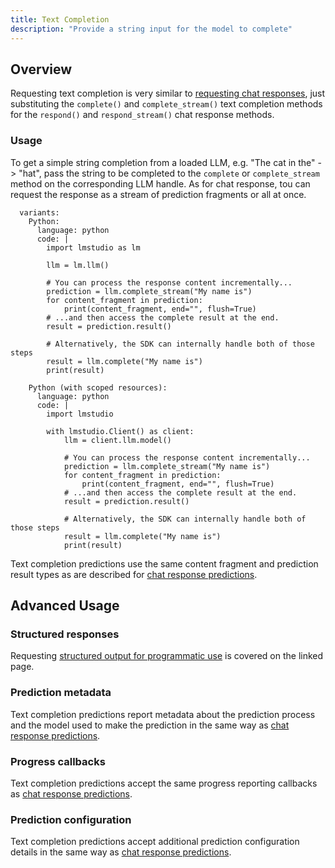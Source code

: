 ```yaml
---
title: Text Completion
description: "Provide a string input for the model to complete"
---
```


## Overview

Requesting text completion is very similar to 
[requesting chat responses](/docs/sdk/python/chat-completion), just
substituting the `complete()` and `complete_stream()` text completion
methods for the `respond()` and `respond_stream()` chat response methods.

### Usage

To get a simple string completion from a loaded LLM, e.g. "The cat in the" -> "hat",
pass the string to be completed to the `complete` or `complete_stream` method on
the corresponding LLM handle. As for chat response, tou can request the response as
a stream of prediction fragments or all at once.

```lms_code_snippet
  variants:
    Python:
      language: python
      code: |
        import lmstudio as lm

        llm = lm.llm()

        # You can process the response content incrementally...
        prediction = llm.complete_stream("My name is")
        for content_fragment in prediction:
            print(content_fragment, end="", flush=True)
        # ...and then access the complete result at the end.
        result = prediction.result()

        # Alternatively, the SDK can internally handle both of those steps
        result = llm.complete("My name is")
        print(result)

    Python (with scoped resources):
      language: python
      code: |
        import lmstudio

        with lmstudio.Client() as client:
            llm = client.llm.model()

            # You can process the response content incrementally...
            prediction = llm.complete_stream("My name is")
            for content_fragment in prediction:
                print(content_fragment, end="", flush=True)
            # ...and then access the complete result at the end.
            result = prediction.result()

            # Alternatively, the SDK can internally handle both of those steps
            result = llm.complete("My name is")
            print(result)
```

Text completion predictions use the same content fragment and prediction result
types as are described for [chat response predictions](/docs/sdk/python/chat-completion).

## Advanced Usage

### Structured responses

Requesting [structured output for programmatic use](/docs/sdk/python/structured-response)
is covered on the linked page.

### Prediction metadata

Text completion predictions report metadata about the prediction process and the
model used to make the prediction in the same way as
[chat response predictions](/docs/sdk/python/chat-completion).

### Progress callbacks

Text completion predictions accept the same progress reporting callbacks as
[chat response predictions](/docs/sdk/python/chat-completion).


### Prediction configuration

Text completion predictions accept additional prediction configuration details
in the same way as [chat response predictions](/docs/sdk/python/chat-completion).
